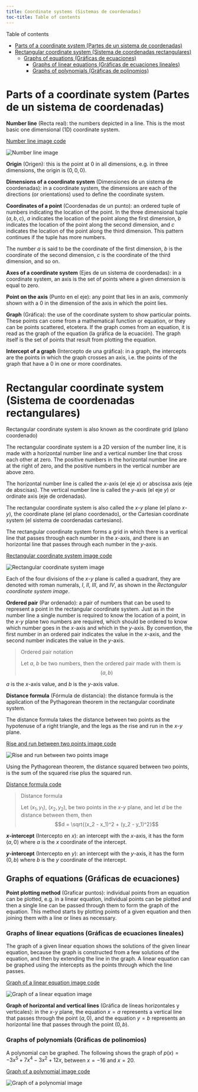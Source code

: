 ```yaml
---
title: Coordinate systems (Sistemas de coordenadas)
toc-title: Table of contents
---
```


Table of contents

-   [Parts of a coordinate system (Partes de un sistema de
    coordenadas)](#parts-of-a-coordinate-system-partes-de-un-sistema-de-coordenadas)
-   [Rectangular coordinate system (Sistema de coordenadas
    rectangulares)](#rectangular-coordinate-system-sistema-de-coordenadas-rectangulares)
    -   [Graphs of equations (Gráficas de
        ecuaciones)](#graphs-of-equations-gráficas-de-ecuaciones)
        -   [Graphs of linear equations (Gráficas de ecuaciones
            lineales)](#graphs-of-linear-equations-gráficas-de-ecuaciones-lineales)
        -   [Graphs of polynomials (Gráficas de
            polinomios)](#graphs-of-polynomials-gráficas-de-polinomios)

# Parts of a coordinate system (Partes de un sistema de coordenadas)

**Number line** (Recta real): the numbers depicted in a line. This is the most basic one dimensional (1D) coordinate system.

[Number line image code](Programs/S01/Number_line_image.py)

![Number line image](Images/S01/Number_line.png)

**Origin** (Origen): this is the point at 0 in all dimensions, e.g. in three dimensions, the origin is $(0, 0, 0)$.

**Dimensions of a coordinate system** (Dimensiones de un sistema de coordenadas): in a coordinate system, the dimensions are each of the directions (or orientations) used to define the coordinate system.

**Coordinates of a point** (Coordenadas de un punto): an ordered tuple of numbers indicating the location of the point. In the three dimensional tuple $(a, b, c)$, $a$ indicates the location of the point along the first dimension, $b$ indicates the location of the point along the second dimension, and $c$ indicates the location of the point along the third dimension. This pattern continues if the tuple has more numbers.

The number $a$ is said to be the coordinate of the first dimension, $b$ is the coordinate of the second dimension, $c$ is the coordinate of the third dimension, and so on.

**Axes of a coordinate system** (Ejes de un sistema de coordenadas): in a coordinate system, an axis is the set of points where a given dimension is equal to zero.

**Point on the axis** (Punto en el eje): any point that lies in an axis, commonly shown with a $0$ in the dimension of the axis in which the point lies.

**Graph** (Gráfica): the use of the coordinate system to show particular points. These points can come from a mathematical function or equation, or they can be points scattered, etcetera. If the graph comes from an equation, it is read as the graph of the equation (la gráfica de la ecuación). The graph itself is the set of points that result from plotting the equation.

**Intercept of a graph** (Intercepto de una gráfica): in a graph, the intercepts are the points in which the graph crosses an axis, i.e. the points of the graph that have a $0$ in one or more coordinates.

# Rectangular coordinate system (Sistema de coordenadas rectangulares)

Rectangular coordinate system is also known as the coordinate grid (plano coordenado)

The rectangular coordinate system is a 2D version of the number line, it is made with a horizontal number line and a vertical number line that cross each other at zero. The positive numbers in the horizontal number line are at the right of zero, and the positive numbers in the vertical number are above zero.

The horizontal number line is called the $x$-axis (el eje $x$) or abscissa axis (eje de abscisas). The vertical number line is called the $y$-axis (el eje $y$) or ordinate axis (eje de ordenadas).

The rectangular coordinate system is also called the $x$-$y$ plane (el plano $x$-$y$), the coordinate plane (el plano coordenado), or the Cartesian coordinate system (el sistema de coordenadas cartesiano).

The rectangular coordinate system forms a grid in which there is a vertical line that passes through each number in the $x$-axis, and there is an horizontal line that passes through each number in the $y$-axis.

[Rectangular coordinate system image code](Programs/S01/Rectangular_coordinate_system_image.py)

![Rectangular coordinate system image](Images/S01/Rectangular_coordinate_system.png)

Each of the four divisions of the $x$-$y$ plane is called a quadrant, they are denoted with roman numerals, $I$, $II$, $III$, and $IV$, as shown in the *Rectangular coordinate system image*.

**Ordered pair** (Par ordenado): a pair of numbers that can be used to represent a point in the rectangular coordinate system. Just as in the number line a single number is required to know the location of a point, in the $x$-$y$ plane two numbers are required, which should be ordered to know which number goes in the $x$-axis and which in the $y$-axis. By convention, the first number in an ordered pair indicates the value in the $x$-axis, and the second number indicates the value in the $y$-axis.

> Ordered pair notation
>
> Let $a$, $b$ be two numbers, then the ordered pair made with them is
> $$(a, b)$$

$a$ is the $x$-axis value, and $b$ is the $y$-axis value.

**Distance formula** (Fórmula de distancia): the distance formula is the application of the Pythagorean theorem in the rectangular coordinate system.

The distance formula takes the distance between two points as the hypotenuse of a right triangle, and the legs as the rise and run in the $x$-$y$ plane.

[Rise and run between two points image code](Programs/S01/Rise_and_run_between_two_points_image.py)

![Rise and run between two points image](Images/S01/Rise_and_run_between_two_points.png)

Using the Pythagorean theorem, the distance squared between two points, is the sum of the squared rise plus the squared run.

[Distance formula code](Programs/S01/Distance_formula.py)

> Distance formula
>
> Let $(x_1, y_1)$, $(x_2, y_2)$, be two points in the $x$-$y$ plane, and let $d$ be the distance between them, then
> $$d = \sqrt{(x_2 - x_1)^2 + (y_2 - y_1)^2}$$

**$x$-intercept** (Intercepto en $x$): an intercept with the $x$-axis, it has the form $(a, 0)$ where $a$ is the $x$ coordinate of the intercept.

**$y$-intercept** (Intercepto en $y$): an intercept with the $y$-axis, it has the form $(0, b)$ where $b$ is the $y$ coordinate of the intercept.

## Graphs of equations (Gráficas de ecuaciones)

**Point plotting method** (Graficar puntos): individual points from an equation can be plotted, e.g. in a linear equation, individual points can be plotted and then a single line can be passed through them to form the graph of the equation. This method starts by plotting points of a given equation and then joining them with a line or lines as necessary.

### Graphs of linear equations (Gráficas de ecuaciones lineales)

The graph of a given linear equation shows the solutions of the given linear equation, because the graph is constructed from a few solutions of the equation, and then by extending the line in the graph. A linear equation can be graphed using the intercepts as the points through which the line passes.

[Graph of a linear equation image code](Programs/S01/Graph_of_a_linear_equation_image.py)

![Graph of a linear equation image](Images/S01/Graph_of_a_linear_equation.png)

**Graph of horizontal and vertical lines** (Gráfica de líneas horizontales y verticales): in the $x$-$y$ plane, the equation $x = a$ represents a vertical line that passes through the point $(a, 0)$, and the equation $y = b$ represents an horizontal line that passes through the point $(0, b)$.

### Graphs of polynomials (Gráficas de polinomios)

A polynomial can be graphed. The following shows the graph of $p(x) = -3x^5 + 7x^4 - 3x^2 + 12x$, between $x = -16$ and $x = 20$.

[Graph of a polynomial image code](Programs/S01/Graph_of_a_polynomial_image.py)

![Graph of a polynomial image](Images/S01/Graph_of_a_polynomial.png)